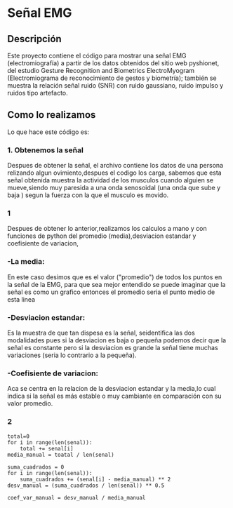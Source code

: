 # Señal EMG

## Descripción 
Este proyecto contiene el código para mostrar una señal EMG (electromiografía) a partir de los datos obtenidos del sitio web pyshionet, del estudio Gesture Recognition and Biometrics ElectroMyogram (Electromiograma de reconocimiento de gestos y biometría); también se muestra la relación señal ruido (SNR) con ruido gaussiano, ruido impulso y ruidos tipo artefacto.  

## Como lo realizamos 
Lo que hace este código es:
### 1. Obtenemos la señal 
Despues de obtener la señal, el archivo contiene los datos de una persona relizando algun ovimiento,despues el codigo los carga, sabemos que esta señal obtenida muestra la actividad de los musculos cuando alguien se mueve,siendo muy paresida a una onda senosoidal (una onda que sube y baja ) segun la fuerza con la que el musculo es movido.
### 1
Despues de obtener lo anterior,realizamos los calculos a mano y con funciones de python del promedio (media),desviacion estandar y coefisiente de variacion,

### -La media:
En este caso desimos que es el valor ("promedio") de todos los puntos en la señal de la EMG, para que sea mejor entendido se puede imaginar que la señal es como un grafico entonces el promedio seria el punto medio de esta linea

### -Desviacion estandar:
Es la muestra de que tan dispesa es la señal, seidentifica las dos modalidades pues si la desviacion es baja o pequeña podemos decir que la señal es constante pero si la desviacion es grande la señal tiene muchas variaciones (seria lo contrario a la pequeña).

### -Coefisiente de variacion:
Aca se centra en la relacion de la desviacion estandar y la media,lo cual indica si la señal es más estable o muy cambiante en comparación con su valor promedio.

### 2

``` pitón
total=0
for i in range(len(senal)):
    total += senal[i]
media_manual = toatal / len(senal)
```

``` pitón
suma_cuadrados = 0
for i in range(len(senal)):
    suma_cuadrados += (senal[i] - media_manual) ** 2
desv_manual = (suma_cuadrados / len(senal)) ** 0.5 
```

``` pitón
coef_var_manual = desv_manual / media_manual
```
